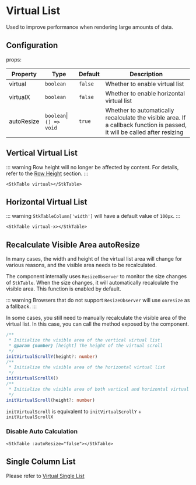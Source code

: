 # Virtual List
Used to improve performance when rendering large amounts of data.

## Configuration
props:

| Property | Type | Default | Description |
| --- | --- | --- | --- |
| virtual | `boolean` | `false` | Whether to enable virtual list |
| virtualX | `boolean` | `false` | Whether to enable horizontal virtual list |
| autoResize | `boolean`\| `() => void` | `true` | Whether to automatically recalculate the visible area. If a callback function is passed, it will be called after resizing |


## Vertical Virtual List
::: warning
Row height will no longer be affected by content. For details, refer to the [Row Height](/main/table/basic/row-height) section.
:::
```vue
<StkTable virtual></StkTable>
```
<demo vue="advanced/virtual/VirtualY.vue"></demo>

## Horizontal Virtual List
::: warning
`StkTableColumn['width']` will have a default value of `100px`.
:::

```vue
<StkTable virtual-x></StkTable>
```
<demo vue="advanced/virtual/VirtualX.vue"></demo>

## Recalculate Visible Area autoResize
In many cases, the width and height of the virtual list area will change for various reasons, and the visible area needs to be recalculated.

The component internally uses `ResizeObserver` to monitor the size changes of `StkTable`. When the size changes, it will automatically recalculate the visible area. This function is enabled by default.


::: warning
Browsers that do not support `ResizeObserver` will use `onresize` as a fallback.
:::

In some cases, you still need to manually recalculate the visible area of the virtual list. In this case, you can call the method exposed by the component.

```ts
/**
 * Initialize the visible area of the vertical virtual list
 * @param {number} [height] The height of the virtual scroll
 */
initVirtualScrollY(height?: number)
/**
 * Initialize the visible area of the horizontal virtual list
 */
initVirtualScrollX()
/**
 * Initialize the visible area of both vertical and horizontal virtual lists
 */
initVirtualScroll(height?: number)
```
`initVirtualScroll` is equivalent to `initVirtualScrollY` + `initVirtualScrollX`

### Disable Auto Calculation
```vue
<StkTable :autoResize="false"></StkTable>
```

## Single Column List
Please refer to [Virtual Single List](/demos/virtual-list.html)

